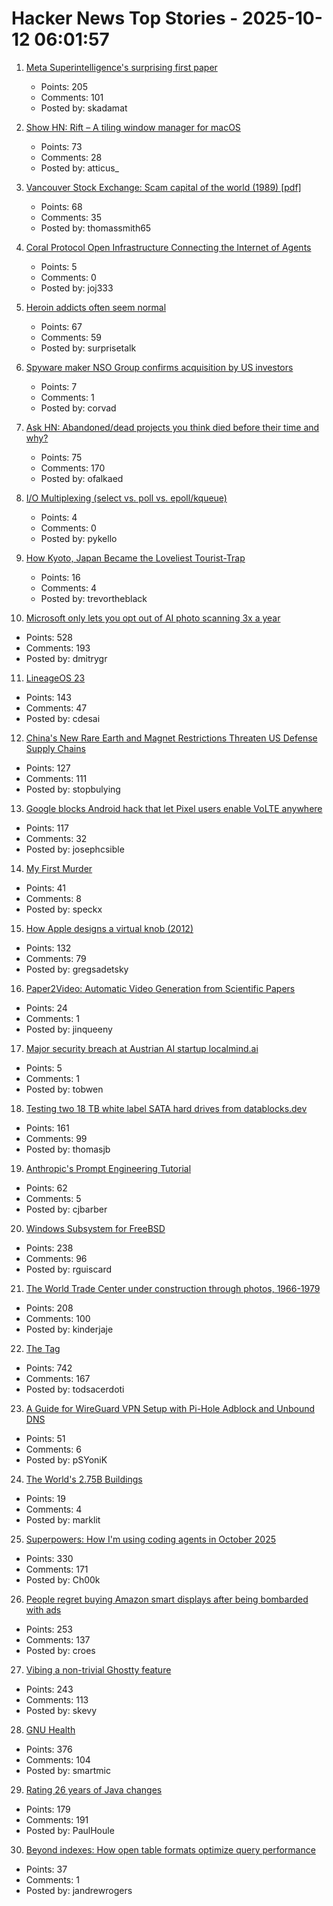 # Hacker News Top Stories - 2025-10-12 06:01:57

1. [Meta Superintelligence's surprising first paper](https://paddedinputs.substack.com/p/meta-superintelligences-surprising)
   - Points: 205
   - Comments: 101
   - Posted by: skadamat

2. [Show HN: Rift – A tiling window manager for macOS](https://github.com/acsandmann/rift)
   - Points: 73
   - Comments: 28
   - Posted by: atticus_

3. [Vancouver Stock Exchange: Scam capital of the world (1989) [pdf]](https://scamcouver.wordpress.com/wp-content/uploads/2012/04/scam-capital.pdf)
   - Points: 68
   - Comments: 35
   - Posted by: thomassmith65

4. [Coral Protocol Open Infrastructure Connecting the Internet of Agents](https://arxiv.org/abs/2505.00749)
   - Points: 5
   - Comments: 0
   - Posted by: joj333

5. [Heroin addicts often seem normal](https://justismills.substack.com/p/heroin-addicts-often-seem-normal)
   - Points: 67
   - Comments: 59
   - Posted by: surprisetalk

6. [Spyware maker NSO Group confirms acquisition by US investors](https://techcrunch.com/2025/10/10/spyware-maker-nso-group-confirms-acquisition-by-us-investors/)
   - Points: 7
   - Comments: 1
   - Posted by: corvad

7. [Ask HN: Abandoned/dead projects you think died before their time and why?](undefined)
   - Points: 75
   - Comments: 170
   - Posted by: ofalkaed

8. [I/O Multiplexing (select vs. poll vs. epoll/kqueue)](https://nima101.github.io/io_multiplexing)
   - Points: 4
   - Comments: 0
   - Posted by: pykello

9. [How Kyoto, Japan Became the Loveliest Tourist-Trap](https://nymag.com/intelligencer/article/kyoto-japan-tourism-attraction-travel-tourist-trap.html)
   - Points: 16
   - Comments: 4
   - Posted by: trevortheblack

10. [Microsoft only lets you opt out of AI photo scanning 3x a year](https://hardware.slashdot.org/story/25/10/11/0238213/microsofts-onedrive-begins-testing-face-recognizing-ai-for-photos-for-some-preview-users)
   - Points: 528
   - Comments: 193
   - Posted by: dmitrygr

11. [LineageOS 23](https://lineageos.org/Changelog-30/)
   - Points: 143
   - Comments: 47
   - Posted by: cdesai

12. [China's New Rare Earth and Magnet Restrictions Threaten US Defense Supply Chains](https://www.csis.org/analysis/chinas-new-rare-earth-and-magnet-restrictions-threaten-us-defense-supply-chains)
   - Points: 127
   - Comments: 111
   - Posted by: stopbulying

13. [Google blocks Android hack that let Pixel users enable VoLTE anywhere](https://www.androidauthority.com/pixel-ims-broken-october-update-3606444/)
   - Points: 117
   - Comments: 32
   - Posted by: josephcsible

14. [My First Murder](https://www.texasmonthly.com/true-crime/skip-hollandsworth-new-book-she-kills/)
   - Points: 41
   - Comments: 8
   - Posted by: speckx

15. [How Apple designs a virtual knob (2012)](https://jherrm.github.io/knobs/)
   - Points: 132
   - Comments: 79
   - Posted by: gregsadetsky

16. [Paper2Video: Automatic Video Generation from Scientific Papers](https://arxiv.org/abs/2510.05096)
   - Points: 24
   - Comments: 1
   - Posted by: jinqueeny

17. [Major security breach at Austrian AI startup localmind.ai](https://localmind.ai/)
   - Points: 5
   - Comments: 1
   - Posted by: tobwen

18. [Testing two 18 TB white label SATA hard drives from datablocks.dev](https://ounapuu.ee/posts/2025/10/06/datablocks-white-label-drives/)
   - Points: 161
   - Comments: 99
   - Posted by: thomasjb

19. [Anthropic's Prompt Engineering Tutorial](https://github.com/anthropics/prompt-eng-interactive-tutorial)
   - Points: 62
   - Comments: 5
   - Posted by: cjbarber

20. [Windows Subsystem for FreeBSD](https://github.com/BalajeS/WSL-For-FreeBSD)
   - Points: 238
   - Comments: 96
   - Posted by: rguiscard

21. [The World Trade Center under construction through photos, 1966-1979](https://rarehistoricalphotos.com/twin-towers-construction-photographs/)
   - Points: 208
   - Comments: 100
   - Posted by: kinderjaje

22. [The <output> Tag](https://denodell.com/blog/html-best-kept-secret-output-tag)
   - Points: 742
   - Comments: 167
   - Posted by: todsacerdoti

23. [A Guide for WireGuard VPN Setup with Pi-Hole Adblock and Unbound DNS](https://psyonik.tech/posts/a-guide-for-wireguard-vpn-setup-with-pi-hole-adblock-and-unbound-dns/)
   - Points: 51
   - Comments: 6
   - Posted by: pSYoniK

24. [The World's 2.75B Buildings](https://tech.marksblogg.com/building-footprints-gba.html)
   - Points: 19
   - Comments: 4
   - Posted by: marklit

25. [Superpowers: How I'm using coding agents in October 2025](https://blog.fsck.com/2025/10/09/superpowers/)
   - Points: 330
   - Comments: 171
   - Posted by: Ch00k

26. [People regret buying Amazon smart displays after being bombarded with ads](https://arstechnica.com/gadgets/2025/10/people-regret-buying-amazon-smart-displays-after-being-bombarded-with-ads/)
   - Points: 253
   - Comments: 137
   - Posted by: croes

27. [Vibing a non-trivial Ghostty feature](https://mitchellh.com/writing/non-trivial-vibing)
   - Points: 243
   - Comments: 113
   - Posted by: skevy

28. [GNU Health](https://www.gnuhealth.org/about-us.html)
   - Points: 376
   - Comments: 104
   - Posted by: smartmic

29. [Rating 26 years of Java changes](https://neilmadden.blog/2025/09/12/rating-26-years-of-java-changes/)
   - Points: 179
   - Comments: 191
   - Posted by: PaulHoule

30. [Beyond indexes: How open table formats optimize query performance](https://jack-vanlightly.com/blog/2025/10/8/beyond-indexes-how-open-table-formats-optimize-query-performance)
   - Points: 37
   - Comments: 1
   - Posted by: jandrewrogers


